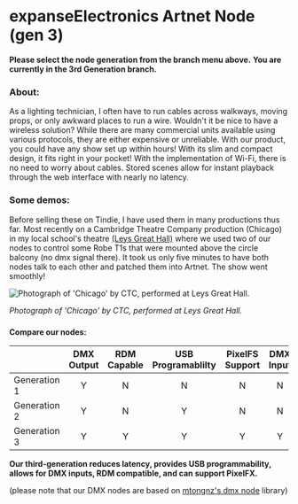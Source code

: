 # expanseElectronics Artnet Node (gen 3)

**Please select the node generation from the branch menu above.**
**You are currently in the 3rd Generation branch.**


### **About:**
As a lighting technician, I often have to run cables across walkways, moving props, or only awkward places to run a wire. Wouldn't it be nice to have a wireless solution? While there are many commercial units available using various protocols, they are either expensive or unreliable. With our product, you could have any show set up within hours! With its slim and compact design, it fits right in your pocket! With the implementation of Wi-Fi, there is no need to worry about cables. Stored scenes allow for instant playback through the web interface with nearly no latency. 

### **Some demos:**
Before selling these on Tindie, I have used them in many productions thus far. Most recently on a Cambridge Theatre Company production (Chicago) in my local school's theatre [(Leys Great Hall)](https://www.theleys.net/591/venue-hire/great-hall) where we used two of our nodes to control some Robe T1s that were mounted above the circle balcony (no dmx signal there). It took us only five minutes to have both nodes talk to each other and patched them into Artnet. The show went smoothly!

![Photograph of 'Chicago' by CTC, performed at Leys Great Hall.](https://www.lightsoundjournal.com/wp-content/uploads/2020/01/Robe-Chicago-DSC_5091-photo-by-Eliza-Wilmot-e1578990456228.jpg "Photograph of 'Chicago' by CTC, performed at Leys Great Hall.")

*Photograph of 'Chicago' by CTC, performed at Leys Great Hall.*

### 
**Compare our nodes:**

|               | DMX Output    | RDM Capable | USB Programablilty | PixelFS Support | DMX Input       |
| ------------- |:-------------:|:-----------:|:------------------:| :---------------: | :---------:   |
| Generation 1  | Y             | N           | N                  | N               | N               |
| Generation 2  | Y             | N           | Y                  | N               | N               |
| Generation 3  | Y             | Y           | Y                  | Y               | Y               |

**Our third-generation reduces latency, provides USB programmability, allows for DMX inputs, RDM compatible, and can support PixelFX.**

(please note that our DMX nodes are based on [mtongnz's dmx node](https://github.com/mtongnz) library)
